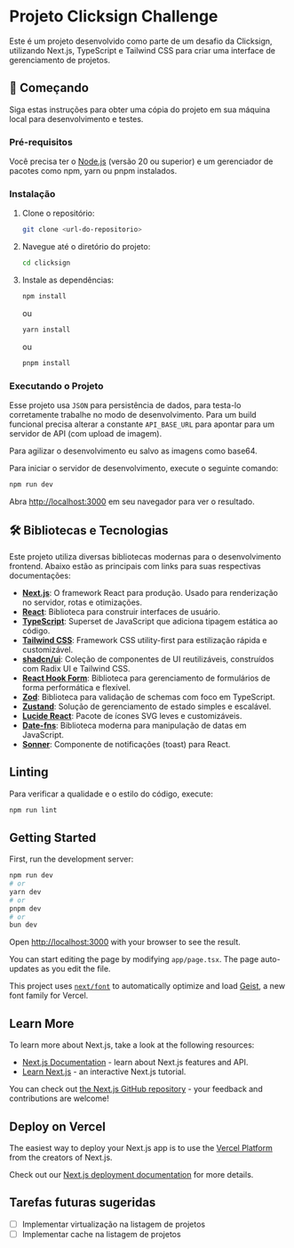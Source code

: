 # Projeto Clicksign Challenge

Este é um projeto desenvolvido como parte de um desafio da Clicksign, utilizando Next.js, TypeScript e Tailwind CSS para criar uma interface de gerenciamento de projetos.

## 🚀 Começando

Siga estas instruções para obter uma cópia do projeto em sua máquina local para desenvolvimento e testes.

### Pré-requisitos

Você precisa ter o [Node.js](https://nodejs.org/) (versão 20 ou superior) e um gerenciador de pacotes como npm, yarn ou pnpm instalados.

### Instalação

1. Clone o repositório:
   ```sh
   git clone <url-do-repositorio>
   ```
2. Navegue até o diretório do projeto:
   ```sh
   cd clicksign
   ```
3. Instale as dependências:
   ```sh
   npm install
   ```
   ou
   ```sh
   yarn install
   ```
   ou
   ```sh
   pnpm install
   ```

### Executando o Projeto

Esse projeto usa `JSON` para persistência de dados, para testa-lo corretamente trabalhe no modo de desenvolvimento. Para um build funcional precisa alterar a constante `API_BASE_URL` para apontar para um servidor de API (com upload de imagem).

Para agilizar o desenvolvimento eu salvo as imagens como base64.

Para iniciar o servidor de desenvolvimento, execute o seguinte comando:

```sh
npm run dev
```

Abra [http://localhost:3000](http://localhost:3000) em seu navegador para ver o resultado.

## 🛠️ Bibliotecas e Tecnologias

Este projeto utiliza diversas bibliotecas modernas para o desenvolvimento frontend. Abaixo estão as principais com links para suas respectivas documentações:

- **[Next.js](https://nextjs.org/docs)**: O framework React para produção. Usado para renderização no servidor, rotas e otimizações.
- **[React](https://react.dev/)**: Biblioteca para construir interfaces de usuário.
- **[TypeScript](https://www.typescriptlang.org/docs/)**: Superset de JavaScript que adiciona tipagem estática ao código.
- **[Tailwind CSS](https://tailwindcss.com/docs)**: Framework CSS utility-first para estilização rápida e customizável.
- **[shadcn/ui](https://ui.shadcn.com/docs)**: Coleção de componentes de UI reutilizáveis, construídos com Radix UI e Tailwind CSS.
- **[React Hook Form](https://react-hook-form.com/)**: Biblioteca para gerenciamento de formulários de forma performática e flexível.
- **[Zod](https://zod.dev/)**: Biblioteca para validação de schemas com foco em TypeScript.
- **[Zustand](https://docs.pmnd.rs/zustand/getting-started/introduction)**: Solução de gerenciamento de estado simples e escalável.
- **[Lucide React](https://lucide.dev/guide/react)**: Pacote de ícones SVG leves e customizáveis.
- **[Date-fns](https://date-fns.org/docs/Getting-Started)**: Biblioteca moderna para manipulação de datas em JavaScript.
- **[Sonner](https://sonner.emilkowal.ski/introduction)**: Componente de notificações (toast) para React.

## Linting

Para verificar a qualidade e o estilo do código, execute:

```sh
npm run lint
```

## Getting Started

First, run the development server:

```bash
npm run dev
# or
yarn dev
# or
pnpm dev
# or
bun dev
```

Open [http://localhost:3000](http://localhost:3000) with your browser to see the result.

You can start editing the page by modifying `app/page.tsx`. The page auto-updates as you edit the file.

This project uses [`next/font`](https://nextjs.org/docs/app/building-your-application/optimizing/fonts) to automatically optimize and load [Geist](https://vercel.com/font), a new font family for Vercel.

## Learn More

To learn more about Next.js, take a look at the following resources:

- [Next.js Documentation](https://nextjs.org/docs) - learn about Next.js features and API.
- [Learn Next.js](https://nextjs.org/learn) - an interactive Next.js tutorial.

You can check out [the Next.js GitHub repository](https://github.com/vercel/next.js) - your feedback and contributions are welcome!

## Deploy on Vercel

The easiest way to deploy your Next.js app is to use the [Vercel Platform](https://vercel.com/new?utm_medium=default-template&filter=next.js&utm_source=create-next-app&utm_campaign=create-next-app-readme) from the creators of Next.js.

Check out our [Next.js deployment documentation](https://nextjs.org/docs/app/building-your-application/deploying) for more details.

## Tarefas futuras sugeridas

- [ ] Implementar virtualização na listagem de projetos
- [ ] Implementar cache na listagem de projetos
